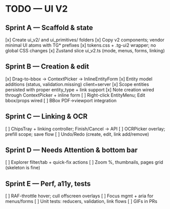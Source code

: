 # TODO — UI V2

## Sprint A — Scaffold & state
[x] Create ui_v2/ and ui_primitives/ folders
[x] Copy v2 components; vendor minimal UI atoms with TG* prefixes
[x] tokens.css + .tg-ui2 wrapper; no global CSS changes
[x] Zustand slice ui_v2.ts (mode, menus, forms, linking)

## Sprint B — Creation & edit
[x] Drag-to-bbox → ContextPicker → InlineEntityForm
[x] Entity model additions (status, validation.missing) client+server
[x] Scope entities persisted with proper entity_type + link support
[x] Note creation wired through ContextPicker + inline form
[ ] Right-click EntityMenu; Edit bbox/props wired
[ ] BBox PDF→viewport integration

## Sprint C — Linking & OCR
[ ] ChipsTray + linking controller; Finish/Cancel → API
[ ] OCRPicker overlay; prefill scope; save flow
[ ] Undo/Redo (create, edit, link add/remove)

## Sprint D — Needs Attention & bottom bar
[ ] Explorer filter/tab + quick-fix actions
[ ] Zoom %, thumbnails, pages grid (skeleton is fine)

## Sprint E — Perf, a11y, tests
[ ] RAF-throttle hover; cull offscreen overlays
[ ] Focus mgmt + aria for menus/forms
[ ] Unit tests: reducers, validation, link flows
[ ] GIFs in PRs
